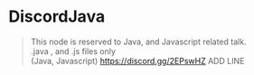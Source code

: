 # DiscordJava
>This node is reserved to Java, and Javascript related talk.  
.java , and .js files only  
(Java, Javascript)
https://discord.gg/2EPswHZ
ADD LINE

